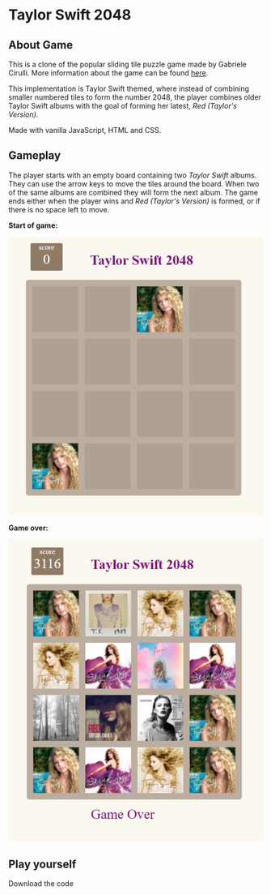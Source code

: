 # Taylor Swift 2048

## About Game
This is a clone of the popular sliding tile puzzle game made by Gabriele Cirulli. More information about the game can be found [here](https://en.wikipedia.org/wiki/2048_(video_game)). 

This implementation is Taylor Swift themed, where instead of combining smaller numbered tiles to form the number 2048, the player combines older Taylor Swift albums with the goal of forming her latest, *Red (Taylor's Version)*. 

Made with vanilla JavaScript, HTML and CSS.

## Gameplay

The player starts with an empty board containing two *Taylor Swift* albums. They can use the arrow keys to move the tiles around the board. When two of the same albums are combined they will form the next album. The game ends either when the player wins and *Red (Taylor's Version)* is formed, or if there is no space left to move.

**Start of game:**

![Screenshot](/screenshots/starting.png)

**Game over:**

![Screenshot](/screenshots/ending.png)

## Play yourself

Download the code